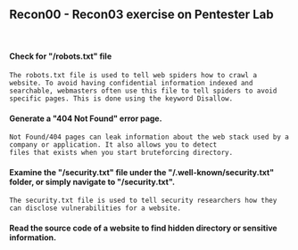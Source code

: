 <h2> Recon00 - Recon03 exercise on Pentester Lab </h2> 

</br>

#### Check for "/robots.txt" file 
```
The robots.txt file is used to tell web spiders how to crawl a website. To avoid having confidential information indexed and
searchable, webmasters often use this file to tell spiders to avoid specific pages. This is done using the keyword Disallow. 
```

#### Generate a "404 Not Found" error page.
```
Not Found/404 pages can leak information about the web stack used by a company or application. It also allows you to detect 
files that exists when you start bruteforcing directory.
```

#### Examine the "/security.txt" file under the "/.well-known/security.txt" folder, or simply navigate to "/security.txt". 
``` 
The security.txt file is used to tell security researchers how they can disclose vulnerabilities for a website.
```

#### Read the source code of a website to find hidden directory or sensitive information. 
